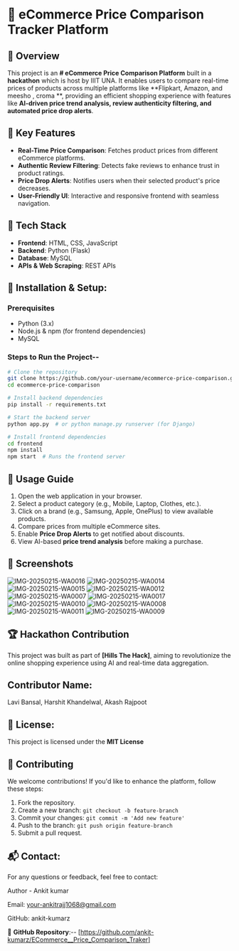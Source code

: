 # 🛒 eCommerce Price Comparison Tracker Platform

## 🚀 Overview
This project is an **# eCommerce Price Comparison Platform** built in a **hackathon** which is host by IIIT UNA. It enables users to compare real-time prices of products across multiple platforms like **Flipkart, Amazon, and meesho , croma **, providing an efficient shopping experience with features like **AI-driven price trend analysis, review authenticity filtering, and automated price drop alerts**.  
 
## 🎯 Key Features 
- **Real-Time Price Comparison**: Fetches product prices from different eCommerce platforms. 
- **Authentic Review Filtering**: Detects fake reviews to enhance trust in product ratings.  
- **Price Drop Alerts**: Notifies users when their selected product's price decreases.  
- **User-Friendly UI**: Interactive and responsive frontend with seamless navigation.
     
## 🔧 Tech Stack
- **Frontend**: HTML, CSS, JavaScript
- **Backend**: Python (Flask) 
- **Database**: MySQL  
- **APIs & Web Scraping**: REST APIs 


## 📌 Installation & Setup:
### Prerequisites
- Python (3.x)
- Node.js & npm (for frontend dependencies) 
- MySQL 

### Steps to Run the Project-- 
```sh
# Clone the repository 
git clone https://github.com/your-username/ecommerce-price-comparison.git
cd ecommerce-price-comparison 

# Install backend dependencies
pip install -r requirements.txt

# Start the backend server
python app.py  # or python manage.py runserver (for Django)

# Install frontend dependencies
cd frontend
npm install
npm start  # Runs the frontend server
```


## 📌 Usage Guide
1. Open the web application in your browser.
2. Select a product category (e.g., Mobile, Laptop, Clothes, etc.).
3. Click on a brand (e.g., Samsung, Apple, OnePlus) to view available products. 
4. Compare prices from multiple eCommerce sites.
5. Enable **Price Drop Alerts** to get notified about discounts.
6. View AI-based **price trend analysis** before making a purchase.  


## 📸 Screenshots
![IMG-20250215-WA0016](https://github.com/user-attachments/assets/591568e2-cb6d-48e4-822c-baa105bcfce3)
![IMG-20250215-WA0014](https://github.com/user-attachments/assets/56715010-db6a-4544-83c4-6e5c41a5091f)
![IMG-20250215-WA0015](https://github.com/user-attachments/assets/4e161986-aa41-450b-afcd-8f38beb24ed7)
![IMG-20250215-WA0012](https://github.com/user-attachments/assets/fd4b3139-342f-4e37-be26-b6d9d2fff89f)
![IMG-20250215-WA0007](https://github.com/user-attachments/assets/9a3c48a6-d890-4009-8a6f-125787ec761f)
![IMG-20250215-WA0017](https://github.com/user-attachments/assets/b327fd3d-915a-447c-bdce-6926d4d393b7)
![IMG-20250215-WA0010](https://github.com/user-attachments/assets/78d98ba3-734b-4e85-8d6a-d376d330f385)
![IMG-20250215-WA0008](https://github.com/user-attachments/assets/746092e5-c62a-4d20-b87c-4adf44d48cbb)
![IMG-20250215-WA0011](https://github.com/user-attachments/assets/ff0d5ffa-b440-43a6-b2ec-c723fcd02056)
![IMG-20250215-WA0009](https://github.com/user-attachments/assets/3b2eb3ba-e95a-48b0-a840-182e6f24f59b) 



## 🏆 Hackathon Contribution
This project was built as part of **[Hills The Hack]**, aiming to revolutionize the online shopping experience using AI and real-time data aggregation.
## Contributor Name:
Lavi Bansal, 
Harshit Khandelwal,
Akash Rajpoot


## 📜 License:
This project is licensed under the **MIT License**  

## 🤝 Contributing
We welcome contributions! If you'd like to enhance the platform, follow these steps: 
1. Fork the repository.
2. Create a new branch: `git checkout -b feature-branch`
3. Commit your changes: `git commit -m 'Add new feature'`
4. Push to the branch: `git push origin feature-branch`
5. Submit a pull request.

## 📬 Contact:


For any questions or feedback, feel free to contact:

Author - Ankit kumar

Email: your-ankitrajj1068@gmail.com 
 
GitHub: ankit-kumarz

📌 **GitHub Repository**:-- [https://github.com/ankit-kumarz/ECommerce__Price_Comparison_Traker]

